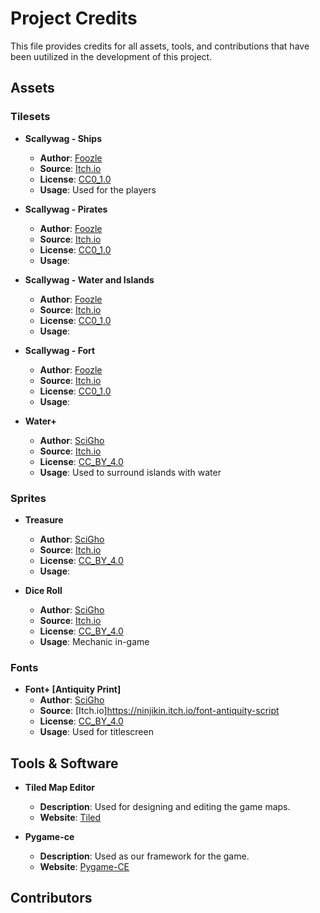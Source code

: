 # Project Credits

This file provides credits for all assets, tools, and contributions that have been uutilized in the development of this project.

## Assets


### Tilesets

- **Scallywag - Ships**
    - **Author**: [Foozle](https://twitter.com/FoozleCC)
    - **Source**: [Itch.io](https://foozlecc.itch.io/scallywag-ships)
    - **License**: [CC0_1.0](http://creativecommons.org/publicdomain/zero/1.0/)
    - **Usage**: Used for the players

- **Scallywag - Pirates**
    - **Author**: [Foozle](https://twitter.com/FoozleCC)
    - **Source**: [Itch.io](https://foozlecc.itch.io/scallywag-pirates)
    - **License**: [CC0_1.0](http://creativecommons.org/publicdomain/zero/1.0/)
    - **Usage**: 

- **Scallywag - Water and Islands**
    - **Author**: [Foozle](https://twitter.com/FoozleCC)
    - **Source**: [Itch.io](https://foozlecc.itch.io/scallywag-water-islands)
    - **License**: [CC0_1.0](http://creativecommons.org/publicdomain/zero/1.0/)
    - **Usage**: 

- **Scallywag - Fort**
    - **Author**: [Foozle](https://twitter.com/FoozleCC)
    - **Source**: [Itch.io](https://foozlecc.itch.io/scallywag-fort)
    - **License**: [CC0_1.0](http://creativecommons.org/publicdomain/zero/1.0/)
    - **Usage**: 

- **Water+**
    - **Author**: [SciGho](https://twitter.com/CrystalScience)
    - **Source**: [Itch.io](https://ninjikin.itch.io/water)
    - **License**: [CC_BY_4.0](https://creativecommons.org/licenses/by/4.0/deed.en)
    - **Usage**: Used to surround islands with water


### Sprites

- **Treasure**
    - **Author**: [SciGho](https://twitter.com/CrystalScience)
    - **Source**: [Itch.io](https://ninjikin.itch.io/treasure)
    - **License**: [CC_BY_4.0](https://creativecommons.org/licenses/by/4.0/deed.en)
    - **Usage**: 

- **Dice Roll**
    - **Author**: [SciGho](https://twitter.com/CrystalScience)
    - **Source**: [Itch.io](https://ninjikin.itch.io/treasure)
    - **License**: [CC_BY_4.0](https://creativecommons.org/licenses/by/4.0/deed.en)
    - **Usage**: Mechanic in-game


### Fonts
- **Font+ [Antiquity Print]**
    - **Author**: [SciGho](https://twitter.com/CrystalScience)
    - **Source**: [Itch.io]https://ninjikin.itch.io/font-antiquity-script
    - **License**: [CC_BY_4.0](https://creativecommons.org/licenses/by/4.0/deed.en)
    - **Usage**: Used for titlescreen


## Tools & Software

- **Tiled Map Editor**
    - **Description**: Used for designing and editing the game maps.
    - **Website**: [Tiled](https://www.mapeditor.org/)

- **Pygame-ce**
    - **Description**: Used as our framework for the game.
    - **Website**: [Pygame-CE](https://pyga.me/docs/index.html)


## Contributors
<!-- Old manual way to add contributors to the credits.
- **Davidek523**
    - **Role**: Programmer
    - **Github**: [davidek523](https://github.com/Davidek523)

- **Danilo Saiu**
    - **Role**: Project overseer/programmer
    - **Github**: [ultimateownsz](https://www.github.com/ultimateownsz)

- **Purple Prog**
    - **Role**: Programmer
    - **Github**: [purpleprog](https://github.com/PurpleProg) -->